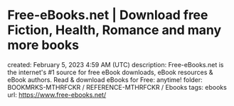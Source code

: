 # Free-eBooks.net | Download free Fiction, Health, Romance and many more books

created: February 5, 2023 4:59 AM (UTC)
description: Free-eBooks.net is the internet's #1 source for free eBook downloads, eBook resources & eBook authors. Read & download eBooks for Free: anytime!
folder: BOOKMRKS-MTHRFCKR / REFERENCE-MTHRFCKR / Ebooks
tags: ebooks
url: https://www.free-ebooks.net/